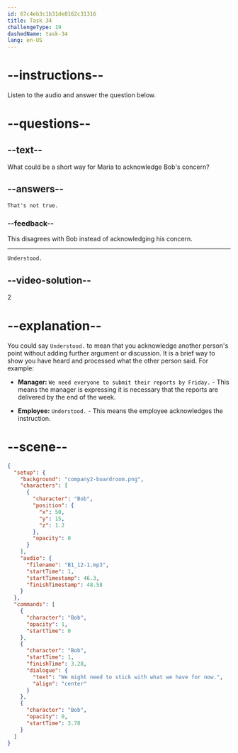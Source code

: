 ```yaml
---
id: 67c4eb3c1b31de8162c31316
title: Task 34
challengeType: 19
dashedName: task-34
lang: en-US
---
```


<!-- (Audio) Bob: We might need to stick with what we have for now. -->

# --instructions--

Listen to the audio and answer the question below.

# --questions--

## --text--

What could be a short way for Maria to acknowledge Bob's concern?  

## --answers--

`That's not true.`

### --feedback--

This disagrees with Bob instead of acknowledging his concern.  

---

`Understood.`

## --video-solution--

2  

# --explanation--

You could say `Understood.` to mean that you acknowledge another person's point without adding further argument or discussion. It is a brief way to show you have heard and processed what the other person said. For example:

- **Manager:** `We need everyone to submit their reports by Friday.` - This means the manager is expressing it is necessary that the reports are delivered by the end of the week.

- **Employee:** `Understood.` - This means the employee acknowledges the instruction.

# --scene--

```json
{
  "setup": {
    "background": "company2-boardroom.png",
    "characters": [
      {
        "character": "Bob",
        "position": {
          "x": 50,
          "y": 15,
          "z": 1.2
        },
        "opacity": 0
      }
    ],
    "audio": {
      "filename": "B1_12-1.mp3",
      "startTime": 1,
      "startTimestamp": 46.3,
      "finishTimestamp": 48.58
    }
  },
  "commands": [
    {
      "character": "Bob",
      "opacity": 1,
      "startTime": 0
    },
    {
      "character": "Bob",
      "startTime": 1,
      "finishTime": 3.28,
      "dialogue": {
        "text": "We might need to stick with what we have for now.",
        "align": "center"
      }
    },
    {
      "character": "Bob",
      "opacity": 0,
      "startTime": 3.78
    }
  ]
}
```
